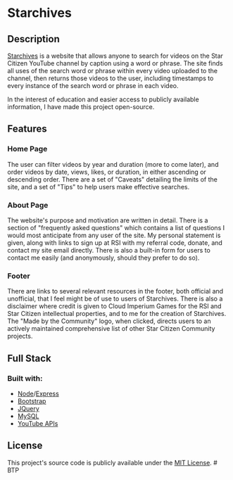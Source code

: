 # Starchives

## Description

[Starchives](https://starchives.org) is a website that allows anyone to search for videos on the Star Citizen YouTube channel by caption using a word or phrase. The site finds all uses of the search word or phrase within every video uploaded to the channel, then returns those videos to the user, including timestamps to every instance of the search word or phrase in each video.

In the interest of education and easier access to publicly available information, I have made this project open-source.


## Features

### Home Page
The user can filter videos by year and duration (more to come later), and order videos by date, views, likes, or duration, in either ascending or descending order. There are a set of "Caveats" detailing the limits of the site, and a set of "Tips" to help users make effective searches.

### About Page
The website's purpose and motivation are written in detail. There is a section of "frequently asked questions" which contains a list of questions I would most anticipate from any user of the site. My personal statement is given, along with links to sign up at RSI with my referral code, donate, and contact my site email directly. There is also a built-in form for users to contact me easily (and anonymously, should they prefer to do so).

### Footer
There are links to several relevant resources in the footer, both official and unofficial, that I feel might be of use to users of Starchives. There is also a disclaimer where credit is given to Cloud Imperium Games for the RSI and Star Citizen intellectual properties, and to me for the creation of Starchives. The "Made by the Community" logo, when clicked, directs users to an actively maintained comprehensive list of other Star Citizen Community projects.


## Full Stack

### Built with:
- [Node](https://nodejs.org/en/)/[Express](https://expressjs.com/)
- [Bootstrap](https://getbootstrap.com/)
- [JQuery](https://jquery.com/)
- [MySQL](https://www.mysql.com/)
- [YouTube APIs](https://developers.google.com/youtube)


## License
This project's source code is publicly available under the [MIT License](https://opensource.org/licenses/MIT).
#   B T P  
 